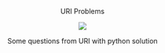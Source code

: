 <p align=center>URI Problems </p>

<p align="center">
  <img src="https://www.urionlinejudge.com.br/judge/img/5.0/logo.130615.png?1591503281" />
</p>
<p align=center>Some questions from URI with python solution </p>

